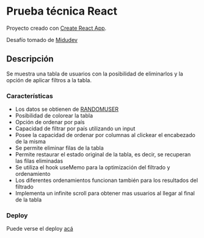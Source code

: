 # Prueba técnica React

Proyecto creado con [Create React App](https://github.com/facebook/create-react-app).

Desafío tomado de [Midudev](https://github.com/midudev)

## Descripción

Se muestra una tabla de usuarios con la posibilidad de eliminarlos y la opción de aplicar filtros a la tabla.

### Características

- Los datos se obtienen de [RANDOMUSER](https://randomuser.me/)
- Posibilidad de colorear la tabla
- Opción de ordenar por país
- Capacidad de filtrar por país utilizando un input
- Posee la capacidad de ordenar por columnas al clickear el encabezado de la misma
- Se permite eliminar filas de la tabla
- Permite restaurar el estado original de la tabla, es decir, se recuperan las filas eliminadas
- Se utiliza el hook useMemo para la optimización del filtrado y ordenamiento
- Los diferentes ordenamientos funcionan también para los resultados del filtrado
- Implementa un infinite scroll para obtener mas usuarios al llegar al final de la tabla

### Deploy

Puede verse el deploy [acá](https://users-table-react-challenge.vercel.app/)
